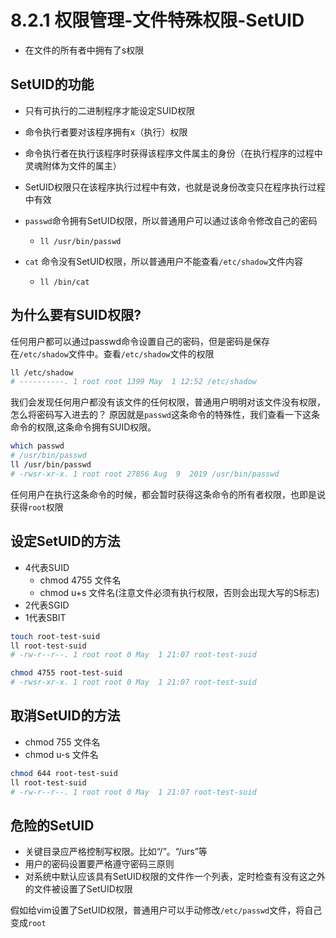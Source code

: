 # 8.2.1 权限管理-文件特殊权限-SetUID
- 在文件的所有者中拥有了s权限

## SetUID的功能
- 只有可执行的二进制程序才能设定SUID权限
- 命令执行者要对该程序拥有x（执行）权限
- 命令执行者在执行该程序时获得该程序文件属主的身份（在执行程序的过程中灵魂附体为文件的属主）
- SetUID权限只在该程序执行过程中有效，也就是说身份改变只在程序执行过程中有效

- `passwd`命令拥有SetUID权限，所以普通用户可以通过该命令修改自己的密码
    - `ll /usr/bin/passwd`
- `cat` 命令没有SetUID权限，所以普通用户不能查看`/etc/shadow`文件内容
    - `ll /bin/cat`

## 为什么要有SUID权限?
任何用户都可以通过passwd命令设置自己的密码，但是密码是保存在`/etc/shadow`文件中。查看`/etc/shadow`文件的权限
```bash
ll /etc/shadow
# ----------. 1 root root 1399 May  1 12:52 /etc/shadow
```
我们会发现任何用户都没有该文件的任何权限，普通用户明明对该文件没有权限，怎么将密码写入进去的？
原因就是`passwd`这条命令的特殊性，我们查看一下这条命令的权限,这条命令拥有SUID权限。
```bash
which passwd
# /usr/bin/passwd
ll /usr/bin/passwd
# -rwsr-xr-x. 1 root root 27856 Aug  9  2019 /usr/bin/passwd
```
任何用户在执行这条命令的时候，都会暂时获得这条命令的所有者权限，也即是说获得`root`权限

## 设定SetUID的方法
- 4代表SUID
    - chmod 4755 文件名
    - chmod u+s 文件名(注意文件必须有执行权限，否则会出现大写的S标志)
- 2代表SGID
- 1代表SBIT
```bash
touch root-test-suid
ll root-test-suid
# -rw-r--r--. 1 root root 0 May  1 21:07 root-test-suid

chmod 4755 root-test-suid
# -rwsr-xr-x. 1 root root 0 May  1 21:07 root-test-suid
```
## 取消SetUID的方法
- chmod 755 文件名
- chmod u-s 文件名
```bash
chmod 644 root-test-suid
ll root-test-suid
# -rw-r--r--. 1 root root 0 May  1 21:07 root-test-suid
```

## 危险的SetUID
- 关键目录应严格控制写权限。比如“/”。“/urs”等
- 用户的密码设置要严格遵守密码三原则
- 对系统中默认应该具有SetUID权限的文件作一个列表，定时检查有没有这之外的文件被设置了SetUID权限

假如给vim设置了SetUID权限，普通用户可以手动修改`/etc/passwd`文件，将自己变成`root`
